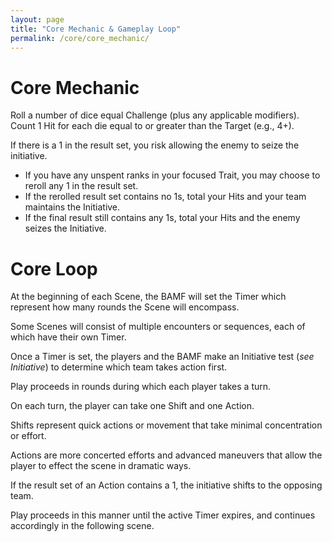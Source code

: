 ```yaml
---
layout: page
title: "Core Mechanic & Gameplay Loop"
permalink: /core/core_mechanic/
---
```


# Core Mechanic

Roll a number of dice equal Challenge (plus any applicable modifiers). Count 1 Hit for each die equal to or greater than the Target (e.g., 4+).

If there is a 1 in the result set, you risk allowing the enemy to seize the initiative.

- If you have any unspent ranks in your focused Trait, you may choose to reroll any 1 in the result set.
- If the rerolled result set contains no 1s, total your Hits and your team maintains the Initiative.
- If the final result still contains any 1s, total your Hits and the enemy seizes the Initiative.


# Core Loop

At the beginning of each Scene, the BAMF will set the Timer which represent how many rounds the Scene will encompass.

Some Scenes will consist of multiple encounters or sequences, each of which have their own Timer.

Once a Timer is set, the players and the BAMF make an Initiative test (*see Initiative*) to determine which team takes action first.

Play proceeds in rounds during which each player takes a turn.

On each turn, the player can take one Shift and one Action.

Shifts represent quick actions or movement that take minimal concentration or effort.

Actions are more concerted efforts and advanced maneuvers that allow the player to effect the scene in dramatic ways.

If the result set of an Action contains a 1, the initiative shifts to the opposing team.

Play proceeds in this manner until the active Timer expires, and continues accordingly in the following scene.